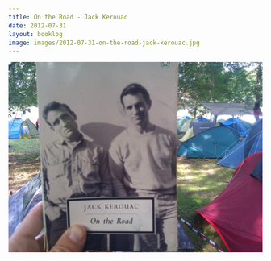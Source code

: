 ```yaml
---
title: On the Road - Jack Kerouac
date: 2012-07-31
layout: booklog
image: images/2012-07-31-on-the-road-jack-kerouac.jpg
---
```

![On the Road - Jack Kerouac](images/2012-07-31-on-the-road-jack-kerouac.jpg)
